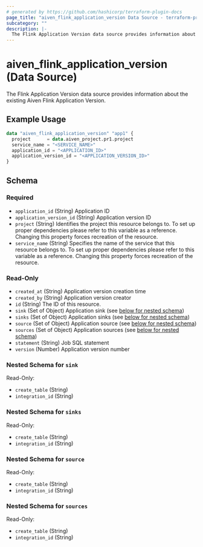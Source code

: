 ```yaml
---
# generated by https://github.com/hashicorp/terraform-plugin-docs
page_title: "aiven_flink_application_version Data Source - terraform-provider-aiven"
subcategory: ""
description: |-
  The Flink Application Version data source provides information about the existing Aiven Flink Application Version.
---
```


# aiven_flink_application_version (Data Source)

The Flink Application Version data source provides information about the existing Aiven Flink Application Version.

## Example Usage

```terraform
data "aiven_flink_application_version" "app1" {
  project      = data.aiven_project.pr1.project
  service_name = "<SERVICE_NAME>"
  application_id = "<APPLICATION_ID>"
  application_version_id = "<APPLICATION_VERSION_ID>"
}
```

<!-- schema generated by tfplugindocs -->
## Schema

### Required

- `application_id` (String) Application ID
- `application_version_id` (String) Application version ID
- `project` (String) Identifies the project this resource belongs to. To set up proper dependencies please refer to this variable as a reference. Changing this property forces recreation of the resource.
- `service_name` (String) Specifies the name of the service that this resource belongs to. To set up proper dependencies please refer to this variable as a reference. Changing this property forces recreation of the resource.

### Read-Only

- `created_at` (String) Application version creation time
- `created_by` (String) Application version creator
- `id` (String) The ID of this resource.
- `sink` (Set of Object) Application sink (see [below for nested schema](#nestedatt--sink))
- `sinks` (Set of Object) Application sinks (see [below for nested schema](#nestedatt--sinks))
- `source` (Set of Object) Application source (see [below for nested schema](#nestedatt--source))
- `sources` (Set of Object) Application sources (see [below for nested schema](#nestedatt--sources))
- `statement` (String) Job SQL statement
- `version` (Number) Application version number

<a id="nestedatt--sink"></a>
### Nested Schema for `sink`

Read-Only:

- `create_table` (String)
- `integration_id` (String)


<a id="nestedatt--sinks"></a>
### Nested Schema for `sinks`

Read-Only:

- `create_table` (String)
- `integration_id` (String)


<a id="nestedatt--source"></a>
### Nested Schema for `source`

Read-Only:

- `create_table` (String)
- `integration_id` (String)


<a id="nestedatt--sources"></a>
### Nested Schema for `sources`

Read-Only:

- `create_table` (String)
- `integration_id` (String)

